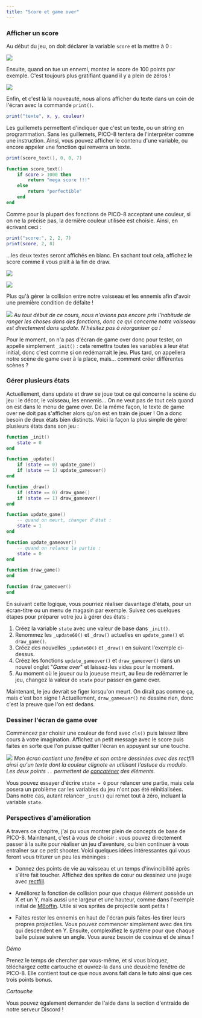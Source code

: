 ```yaml
---
title: "Score et game over"
---
```


### Afficher un score

Au début du jeu, on doit déclarer la variable `score` et la mettre à 0 :

![](./score-0.png)

Ensuite, quand on tue un ennemi, montez le score de 100 points par exemple. C'est toujours plus gratifiant quand il y a plein de zéros !

![](./score-100.png)

Enfin, et c'est là la nouveauté, nous allons afficher du texte dans un coin de l'écran avec la commande `print()`.

```lua
print("texte", x, y, couleur)
```

Les guillemets permettent d'indiquer que c'est un texte, ou un *string* en programmation. Sans les guillemets, PICO-8 tentera de l'interpréter comme une instruction. Ainsi, vous pouvez afficher le contenu d'une variable, ou encore appeler une fonction qui renverra un texte.

```lua
print(score_text(), 0, 0, 7)

function score_text()
    if score > 1000 then
        return "mega score !!!"
    else
        return "perfectible"
    end
end
```

Comme pour la plupart des fonctions de PICO-8 acceptant une couleur, si on ne la précise pas, la dernière couleur utilisée est choisie. Ainsi, en écrivant ceci :

```lua
print("score:", 2, 2, 7)
print(score, 2, 8)
```

...les deux textes seront affichés en blanc. En sachant tout cela, affichez le score comme il vous plaît à la fin de draw.

![](./print-score.png)

![](./score-en-jeu.png)

Plus qu'à gérer la collision entre notre vaisseau et les ennemis afin d'avoir une première condition de défaite !

![](./collision-ennemi-joueur.png)
*Au tout début de ce cours, nous n'avions pas encore pris l'habitude de ranger les choses dans des fonctions, donc ce qui concerne notre vaisseau est directement dans update. N'hésitez pas à réorganiser ça !*

Pour le moment, on n'a pas d'écran de game over donc pour tester, on appelle simplement `_init()` : cela remettra toutes les variables à leur état initial, donc c'est comme si on redémarrait le jeu. Plus tard, on appellera notre scène de game over à la place, mais... comment créer différentes scènes ?

### Gérer plusieurs états

Actuellement, dans update et draw se joue tout ce qui concerne la scène du jeu : le décor, le vaisseau, les ennemis... On ne veut pas de tout cela quand on est dans le menu de game over. De la même façon, le texte de game over ne doit pas s'afficher alors qu'on est en train de jouer ! On a donc besoin de deux états bien distincts. Voici la façon la plus simple de gérer plusieurs états dans son jeu :

```lua
function _init()
    state = 0
end

function _update()
    if (state == 0) update_game()
    if (state == 1) update_gameover()
end

function _draw()
    if (state == 0) draw_game()
    if (state == 1) draw_gameover()
end

function update_game()
    -- quand on meurt, changer d'état :
    state = 1
end

function update_gameover()
    -- quand on relance la partie :
    state = 0
end

function draw_game()
end

function draw_gameover()
end
```

En suivant cette logique, vous pourriez réaliser davantage d'états, pour un écran-titre ou un menu de magasin par exemple. Suivez ces quelques étapes pour préparer votre jeu à gérer des états :

1. Créez la variable `state` avec une valeur de base dans `_init()`.
2. Renommez les `_update60()` et `_draw()` actuelles en `update_game()` et `draw_game()`.
3. Créez des nouvelles `_update60()` et `_draw()` en suivant l'exemple ci-dessus.
4. Créez les fonctions `update_gameover()` et `draw_gameover()` dans un nouvel onglet "*Game over*" et laissez-les vides pour le moment.
5. Au moment où le joueur ou la joueuse meurt, au lieu de redémarrer le jeu, changez la valeur de `state` pour passer en game over.

Maintenant, le jeu devrait se figer lorsqu'on meurt. On dirait pas comme ça, mais c'est bon signe ! Actuellement, `draw_gameover()` ne dessine rien, donc c'est la preuve que l'on est dedans.

### Dessiner l'écran de game over

Commencez par choisir une couleur de fond avec `cls()` puis laissez libre cours à votre imagination. Affichez un petit message avec le score puis faites en sorte que l'on puisse quitter l'écran en appuyant sur une touche.

![](./game-over.png)
*Mon écran contient une fenêtre et son ombre dessinées avec des rectfill ainsi qu'un texte dont la couleur clignote en utilisant l'astuce du modulo. Les deux points `..` permettent de [concaténer](https://www.lua.org/pil/3.4.html) des éléments.*

Vous pouvez essayer d'écrire `state = 0` pour relancer une partie, mais cela posera un problème car les variables du jeu n'ont pas été réinitialisées. Dans notre cas, autant relancer `_init()` qui remet tout à zéro, incluant la variable `state`.

### Perspectives d'amélioration

A travers ce chapitre, j'ai pu vous montrer plein de concepts de base de PICO-8. Maintenant, c'est à vous de choisir : vous pouvez directement passer à la suite pour réaliser un jeu d'aventure, ou bien continuer à vous entraîner sur ce petit shooter. Voici quelques idées intéressantes qui vous feront vous triturer un peu les méninges :

- Donnez des points de vie au vaisseau et un temps d'invincibilité après s'être fait toucher. Affichez des sprites de cœur ou dessinez une jauge avec [rectfill](https://www.lexaloffle.com/pico-8.php?page=manual#main_div:~:text=rectfill%20x0%20y0%20x1%20y1%20%5Bcol%5D).

- Améliorez la fonction de collision pour que chaque élément possède un X et un Y, mais aussi une largeur et une hauteur, comme dans l'exemple initial de [MBoffin](https://mboffin.itch.io/pico8-overlap). Utile si vos sprites de projectile sont petits !

- Faites rester les ennemis en haut de l'écran puis faites-les tirer leurs propres projectiles. Vous pouvez commencer simplement avec des tirs qui descendent en Y. Ensuite, complexifiez le système pour que chaque balle puisse suivre un angle. Vous aurez besoin de cosinus et de sinus !

*Démo*

Prenez le temps de chercher par vous-même, et si vous bloquez, téléchargez cette cartouche et ouvrez-la dans une deuxième fenêtre de PICO-8. Elle contient tout ce que nous avons fait dans le tuto ainsi que ces trois points bonus.

*Cartouche*

Vous pouvez également demander de l'aide dans la section d'entraide de notre serveur Discord !
